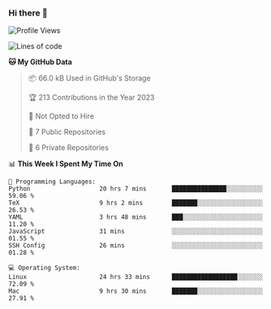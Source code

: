 ### Hi there 👋

<!--
**huayuan4396/huayuan4396** is a ✨ _special_ ✨ repository because its `README.md` (this file) appears on your GitHub profile.

Here are some ideas to get you started:

- 🔭 I’m currently working on ...
- 🌱 I’m currently learning ...
- 👯 I’m looking to collaborate on ...
- 🤔 I’m looking for help with ...
- 💬 Ask me about ...
- 📫 How to reach me: ...
- 😄 Pronouns: ...
- ⚡ Fun fact: ...
-->

<!--START_SECTION:waka-->
![Profile Views](http://img.shields.io/badge/Profile%20Views-0-blue)

![Lines of code](https://img.shields.io/badge/From%20Hello%20World%20I%27ve%20Written-185.7%20thousand%20lines%20of%20code-blue)

**🐱 My GitHub Data** 

> 📦 66.0 kB Used in GitHub's Storage 
 > 
> 🏆 213 Contributions in the Year 2023
 > 
> 🚫 Not Opted to Hire
 > 
> 📜 7 Public Repositories 
 > 
> 🔑 6 Private Repositories 
 > 
📊 **This Week I Spent My Time On** 

```text
💬 Programming Languages: 
Python                   20 hrs 7 mins       ███████████████░░░░░░░░░░   59.06 % 
TeX                      9 hrs 2 mins        ███████░░░░░░░░░░░░░░░░░░   26.53 % 
YAML                     3 hrs 48 mins       ███░░░░░░░░░░░░░░░░░░░░░░   11.20 % 
JavaScript               31 mins             ░░░░░░░░░░░░░░░░░░░░░░░░░   01.55 % 
SSH Config               26 mins             ░░░░░░░░░░░░░░░░░░░░░░░░░   01.28 % 

💻 Operating System: 
Linux                    24 hrs 33 mins      ██████████████████░░░░░░░   72.09 % 
Mac                      9 hrs 30 mins       ███████░░░░░░░░░░░░░░░░░░   27.91 % 
```


<!--END_SECTION:waka-->

